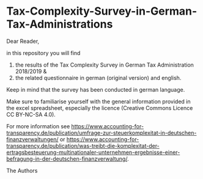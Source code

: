 # Tax-Complexity-Survey-in-German-Tax-Administrations

Dear Reader,

in this repository you will find

1) the results of the Tax Complexity Survey in German Tax Administration 2018/2019 &
2) the related questionnaire in german (original version) and english.

Keep in mind that the survey has been conducted in german language.

Make sure to familiarise yourself with the general information provided in the excel spreadsheet, especially the licence (Creative Commons Licence CC BY-NC-SA 4.0).

For more information see https://www.accounting-for-transparency.de/publication/umfrage-zur-steuerkomplexitat-in-deutschen-finanzverwaltungen/ or https://www.accounting-for-transparency.de/publication/was-treibt-die-komplexitat-der-ertragsbesteuerung-multinationaler-unternehmen-ergebnisse-einer-befragung-in-der-deutschen-finanzverwaltung/.

The Authors
